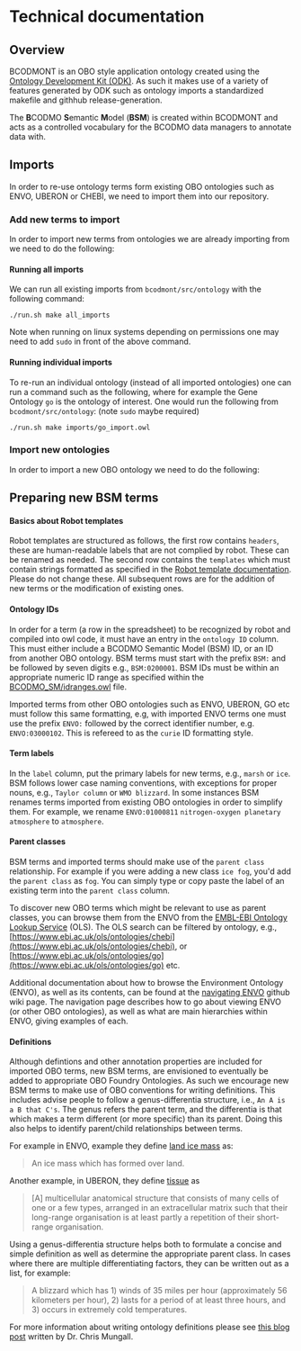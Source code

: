 # Technical documentation

## Overview

BCODMONT is an OBO style application ontology created using the [Ontology Development Kit \(ODK\)](https://github.com/INCATools/ontology-development-kit). As such it makes use of a variety of features generated by ODK such as ontology imports a standardized makefile and githhub release-generation. 

The **B**CODMO **S**emantic **M**odel \(**BSM**\) is created within BCODMONT and acts as a controlled vocabulary for the BCODMO data managers to annotate data with. 



## Imports

In order to re-use ontology terms form existing OBO ontologies such as ENVO, UBERON or CHEBI, we need to import them into our repository. 

### Add new terms to import

In order to import new terms from ontologies we are already importing from we need to do the following:

#### Running all imports

We can run all existing imports from `bcodmont/src/ontology` with the following command: 

```text
./run.sh make all_imports
```

Note when running on linux systems depending on permissions one may need to add `sudo` in front of the above command. 

#### Running individual imports

To re-run an individual ontology \(instead of all imported ontologies\) one can run a command such as the following, where for example the Gene Ontology `go` is the ontology of interest. One would run the following from `bcodmont/src/ontology`: \(note `sudo` maybe required\)

```text
./run.sh make imports/go_import.owl
```



### Import new ontologies

In order to import a new OBO ontology we need to do the following:



## Preparing new BSM terms



#### Basics about Robot templates

Robot templates are structured as follows, the first row contains `headers`, these are human-readable labels that are not complied by robot. These can be renamed as needed. The second row contains the `templates` which must contain strings formatted as specified in the [Robot template documentation](https://robot.obolibrary.org/template). Please do not change these. All subsequent rows are for the addition of new terms or the modification of existing ones.



#### Ontology IDs

In order for a term \(a row in the spreadsheet\) to be recognized by robot and compiled into owl code, it must have an entry in the `ontology ID` column. This must either include a BCODMO Semantic Model \(BSM\) ID, or an ID from another OBO ontology. BSM terms must start with the prefix `BSM:` and be followed by seven digits e.g., `BSM:0200001`. BSM IDs must be within an appropriate numeric ID range as specified within the [BCODMO\_SM/idranges.owl](https://github.com/BCODMO/bcodmont/blob/main/src/ontology/BCODMO_SM/idranges.owl) file. 

Imported terms from other OBO ontologies such as ENVO, UBERON, GO etc must follow this same formatting, e.g, with imported ENVO terms one must use the prefix `ENVO:` followed by the correct identifier number, e.g. `ENVO:03000102`. This is refereed to as the `curie` ID formatting style. 



#### Term labels

In the `label` column, put the primary labels for new terms, e.g., `marsh` or `ice`. BSM follows lower case naming conventions, with exceptions for proper nouns, e.g., `Taylor column` or `WMO blizzard`. In some instances BSM renames terms imported from existing OBO ontologies in order to simplify them. For example, we rename `ENVO:01000811` `nitrogen-oxygen planetary atmosphere` to `atmosphere`.



#### Parent classes

BSM terms and imported terms should make use of the `parent class` relationship. For example if you were adding a new class `ice fog`, you'd add the `parent class` as `fog`.  You can simply type or copy paste the label of an existing term into the `parent class` column.

To discover new OBO terms which might be relevant to use as parent classes, you can browse them from the ENVO from the [EMBL-EBI Ontology Lookup Service](https://www.ebi.ac.uk/ols/ontologies/) \(OLS\). The OLS search can be filtered by ontology, e.g., [https://www.ebi.ac.uk/ols/ontologies/chebi](https://www.ebi.ac.uk/ols/ontologies/chebi), or [https://www.ebi.ac.uk/ols/ontologies/go](https://www.ebi.ac.uk/ols/ontologies/go) etc. 

Additional documentation about how to browse the Environment Ontology \(ENVO\), as well as its contents, can be found at the [navigating ENVO](https://github.com/EnvironmentOntology/envo/wiki/Navigating-ENVO) github wiki page. The navigation page describes how to go about viewing ENVO \(or other OBO ontologies\), as well as what are main hierarchies within ENVO, giving examples of each.



#### Definitions

Although defintions and other annotation properties are included for imported OBO terms, new BSM terms, are envisioned to eventually be added to appropriate OBO Foundry Ontologies. As such we encourage new BSM terms to make use of OBO conventions for writing definitions. This includes advise people to follow a genus-differentia structure, i.e., `An A is a B that C's`. The genus refers the parent term, and the differentia is that which makes a term different \(or more specific\) than its parent. Doing this also helps to identify parent/child relationships between terms.

For example in ENVO, example they define [land ice mass](http://purl.obolibrary.org/obo/ENVO_01001547) as:

> An ice mass which has formed over land.

Another example, in UBERON, they define [tissue](http://purl.obolibrary.org/obo/UBERON_0000479) as

> \[A\] multicellular anatomical structure that consists of many cells of one or a few types, arranged in an extracellular matrix such that their long-range organisation is at least partly a repetition of their short-range organisation.

Using a genus-differentia structure helps both to formulate a concise and simple definition as well as determine the appropriate parent class. In cases where there are multiple differentiating factors, they can be written out as a list, for example:

> A blizzard which has 1\) winds of 35 miles per hour \(approximately 56 kilometers per hour\), 2\) lasts for a period of at least three hours, and 3\) occurs in extremely cold temperatures.

For more information about writing ontology definitions please see [this blog post](https://douroucouli.wordpress.com/2019/07/08/ontotip-write-simple-concise-clear-operational-textual-definitions/) written by Dr. Chris Mungall.

